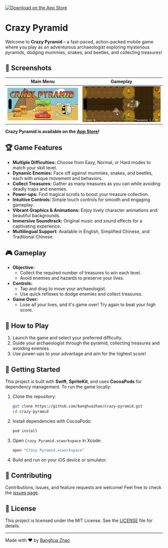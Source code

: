 [![Download on the App Store](https://img.shields.io/badge/App%20Store-Download-blue?logo=apple)](https://apps.apple.com/us/app/crazy-pyramid-treasure-hunt/id1495037584)

# Crazy Pyramid

Welcome to **Crazy Pyramid** – a fast-paced, action-packed mobile game where you play as an adventurous archaeologist exploring mysterious pyramids, dodging mummies, snakes, and beetles, and collecting treasures!

## 📸 Screenshots

| Main Menu                | Gameplay                  |
|-------------------------|--------------------------|
| ![Main Menu](screenshots/1.png) | ![Gameplay](screenshots/2.png) |

**Crazy Pyramid is available on the [App Store](https://apps.apple.com/us/app/crazy-pyramid-treasure-hunt/id1495037584)!**


## 🏆 Game Features

- **Multiple Difficulties:** Choose from Easy, Normal, or Hard modes to match your skill level.
- **Dynamic Enemies:** Face off against mummies, snakes, and beetles, each with unique movement and behaviors.
- **Collect Treasures:** Gather as many treasures as you can while avoiding deadly traps and enemies.
- **Power-ups:** Find magical scrolls to boost your treasure collection.
- **Intuitive Controls:** Simple touch controls for smooth and engaging gameplay.
- **Vibrant Graphics & Animations:** Enjoy lively character animations and beautiful backgrounds.
- **Immersive Soundtrack:** Original music and sound effects for a captivating experience.
- **Multilingual Support:** Available in English, Simplified Chinese, and Traditional Chinese.

## 🎮 Gameplay

- **Objective:**
  - Collect the required number of treasures to win each level.
  - Avoid enemies and hazards to preserve your lives.
- **Controls:**
  - Tap and drag to move your archaeologist.
  - Use quick reflexes to dodge enemies and collect treasures.
- **Game Over:**
  - Lose all your lives, and it's game over! Try again to beat your high score.

## 📱 How to Play

1. Launch the game and select your preferred difficulty.
2. Guide your archaeologist through the pyramid, collecting treasures and avoiding enemies.
3. Use power-ups to your advantage and aim for the highest score!

## 🚀 Getting Started

This project is built with **Swift**, **SpriteKit**, and uses **CocoaPods** for dependency management. To run the game locally:

1. Clone the repository:
   ```bash
   git clone https://github.com/banghuazhao/crazy-pyramid.git
   cd crazy-pyramid
   ```
2. Install dependencies with CocoaPods:
   ```bash
   pod install
   ```
3. Open `Crazy Pyramid.xcworkspace` in Xcode:
   ```bash
   open "Crazy Pyramid.xcworkspace"
   ```
4. Build and run on your iOS device or simulator.

## 🤝 Contributing

Contributions, issues, and feature requests are welcome! Feel free to check the [issues page](https://github.com/banghuazhao/crazy-pyramid/issues).

## 📄 License

This project is licensed under the MIT License. See the [LICENSE](LICENSE) file for details.

---

Made with ❤️ by [Banghua Zhao](https://github.com/banghuazhao) 